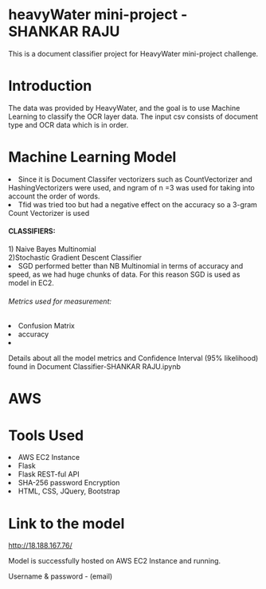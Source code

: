 # heavyWater mini-project - SHANKAR RAJU

This is a document classifier project for HeavyWater mini-project challenge. 
# Introduction
The data was provided by HeavyWater, and the goal is to use Machine Learning to classify the OCR layer data. The input csv consists of document type and OCR data which is in order.
# Machine Learning Model
<li>Since it is Document Classifer vectorizers such as CountVectorizer and HashingVectorizers were used, and ngram of n =3 was used for taking into account the order of words.</li>

<li>Tfid was tried too but had a negative effect on the accuracy so a 3-gram Count Vectorizer is used</li>

<h4>CLASSIFIERS:</h4>
1) Naive Bayes Multinomial <br>
2)Stochastic Gradient Descent Classifier

<li>SGD performed better than NB Multinomial in terms of accuracy and speed, as we had huge chunks of data. For this reason SGD is used as model in EC2.</li>

<h6>Metrics used for measurement:</h6>

<li>Confusion Matrix</li>
<li>accuracy<li>

Details about all the model metrics and Confidence Interval (95% likelihood) found in Document Classifier-SHANKAR RAJU.ipynb


# AWS

# Tools Used
<li>AWS EC2 Instance</li>
<li>Flask</li>
<li>Flask REST-ful API</li>
<li>SHA-256 password Encryption</li>
<li>HTML, CSS, JQuery, Bootstrap</li>

# Link to the model
http://18.188.167.76/

Model is successfully hosted on AWS EC2 Instance and running.

Username & password - (email)

